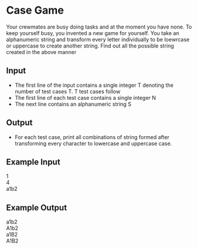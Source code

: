 # Case Game

Your crewmates are busy doing tasks and at the moment you have none. To keep yourself busy, you invented a new game for yourself. You take an alphanumeric string and transform every letter individually to be loewrcase or uppercase to create another string. Find out all the possible string created in the above manner

## Input

- The first line of the input contains a single integer T denoting the number of test cases T. T test cases follow
- The first line of each test case contains a single integer N
- The next line contains an alphanumeric string S

## Output

- For each test case, print all combinations of string formed after transforming every character to lowercase and uppercase case.

## Example Input

1 <br/>
4 <br/>
a1b2

## Example Output

a1b2 <br/>
A1b2 <br/>
a1B2 <br/>
A1B2
